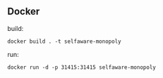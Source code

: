 ## Docker

build: 

    docker build . -t selfaware-monopoly  

run:

    docker run -d -p 31415:31415 selfaware-monopoly
